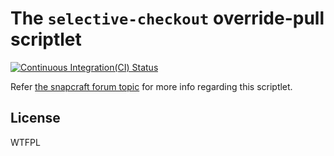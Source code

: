 # The `selective-checkout` override-pull scriptlet

[![Continuous Integration(CI) Status](https://travis-ci.org/Lin-Buo-Ren/selective-checkout.svg?branch=master)](https://travis-ci.org/Lin-Buo-Ren/selective-checkout)

Refer [the snapcraft forum topic](https://forum.snapcraft.io/t/selective-checkout-check-out-the-tagged-release-revision-if-it-isnt-promoted-to-the-stable-channel/10617) for more info regarding this scriptlet.

## License

WTFPL
